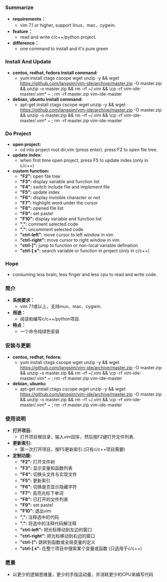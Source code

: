 ### Summarize
* **requirements：** 
    * vim 7.1 or higher, support linux、mac、cygwin.
* **feature：** 
    * read and write c/c++/python project.
* **difference：** 
    * one command to install and it's pure green

### Install And Update
* **centos, redhat, fedora install command:**
    * yum install ctags cscope wget unzip -y && wget https://github.com/langsim/vim-ide/archive/master.zip -O master.zip && unzip -o master.zip && rm -rf ~/.vim && \cp -rf vim-ide-master/.vim* ~ ; rm -rf master.zip vim-ide-master
* **debian, ubuntu install command:**
    * apt-get install ctags cscope wget unzip -y && wget https://github.com/langsim/vim-ide/archive/master.zip -O master.zip && unzip -o master.zip && rm -rf ~/.vim && \cp -rf vim-ide-master/.vim* ~ ; rm -rf master.zip vim-ide-master

### Do Project
* **open project:**
    * cd into project root dir,vim (press enter). press F2 to open file tree.
* **update index:**
    * when first time open project, press F5 to update index.(only in c/c++)
* **custom function:**
    * **"F2":** open file tree
    * **"F3":** display variable and function list
    * **"F4":** switch include file and implement file
    * **"F5":** update index
    * **"F6":** display invisible character or not 
    * **"F7":** highlight word under the cursor
    * **"F8":** opened file list
    * **"F9":** set paste!
    * **"F10":** display variable and function list
    * **",":** comment selected code
    * **".":** uncomment selected code
    * **"ctrl-left":** move cursor to left window in vim
    * **"ctrl-right":** move cursor to right window in vim
    * **"ctrl-]":** jump to function or non-local variable defination
    * **"ctrl-[ s":** search variable or function in project (only in c/c++)

### Hope
* consuming less brain, less finger and less cpu to read and write code.

### 简介
* **系统要求：** 
    * vim 7.1或以上，支持inux、mac、cygwin.
* **用途：** 
    * 阅读和编写c/c++/python项目.
* **特点：** 
    * 一个命令纯绿色安装

### 安装与更新
* **centos, redhat, fedora:**
    * yum install ctags cscope wget unzip -y && wget https://github.com/langsim/vim-ide/archive/master.zip -O master.zip && unzip -o master.zip && rm -rf ~/.vim && \cp -rf vim-ide-master/.vim* ~ ; rm -rf master.zip vim-ide-master
* **debian, ubuntu:**
    * apt-get install ctags cscope wget unzip -y && wget https://github.com/langsim/vim-ide/archive/master.zip -O master.zip && unzip -o master.zip && rm -rf ~/.vim && \cp -rf vim-ide-master/.vim* ~ ; rm -rf master.zip vim-ide-master


### 使用说明
* **打开项目:**
    * 打开项目根目录，输入vim回车，然后按F2键打开文件列表.
* **更新索引:**
    * 第一次打开项目，按F5更新索引.(只有c/c++项目需要)
* **定制功能:**
    * **"F2":** 打开文件树
    * **"F3":** 显示变量和函数列表
    * **"F4":** 切换头文件与实现文件
    * **"F5":** 更新索引
    * **"F6":** 切换是否显示隐藏字符
    * **"F7":** 高亮光标下单词
    * **"F8":** 已打开的文件列表
    * **"F9":** set paste!
    * **"F10":** 退出vim
    * **",":** 注释选中的代码
    * **".":** 将选中的注释代码解注释
    * **"ctrl-left":** 把光标移动到左边的窗口
    * **"ctrl-right":** 把光标移动到右边的窗口    
    * **"ctrl-]":** 跳转到函数或全局变量的定义
    * **"ctrl-[ s":** 在整个项目中搜索某个变量或函数 (只适用于c/c++)


### 愿景
* 以更少的逻辑思维量，更少的手指运动量，并消耗更少的CPU来编写代码
